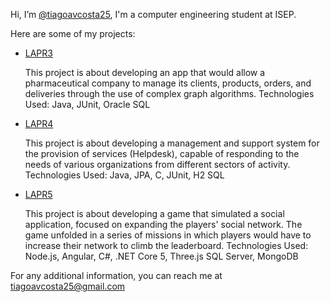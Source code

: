 Hi, I’m [@tiagoavcosta25](https://github.com/tiagoavcosta25/tiagoavcosta25), I'm a computer engineering student at ISEP.

Here are some of my projects:
  - [LAPR3](https://github.com/tiagoavcosta25/LAPR3)
  
      This project is about developing an app that would allow a
    pharmaceutical company to manage its clients, products,
    orders, and deliveries through the use of complex graph
    algorithms.
    Technologies Used: Java, JUnit, Oracle SQL

  - [LAPR4](https://github.com/tiagoavcosta25/LAPR4)
    
      This project is about developing a management and
    support system for the provision of services (Helpdesk),
    capable of responding to the needs of various
    organizations from different sectors of activity.
    Technologies Used: Java, JPA, C, JUnit, H2 SQL

  - [LAPR5](https://github.com/tiagoavcosta25/LAPR5)
  
      This project is about developing a game that simulated a
    social application, focused on expanding the players'
    social network. The game unfolded in a series of missions
    in which players would have to increase their network to
    climb the leaderboard.
    Technologies Used: Node.js, Angular, C#, .NET Core 5,
    Three.js SQL Server, MongoDB

For any additional information, you can reach me at [tiagoavcosta25@gmail.com](mailto:tiagoavcosta25@gmail.com?subject=Contact%20from%20github)
